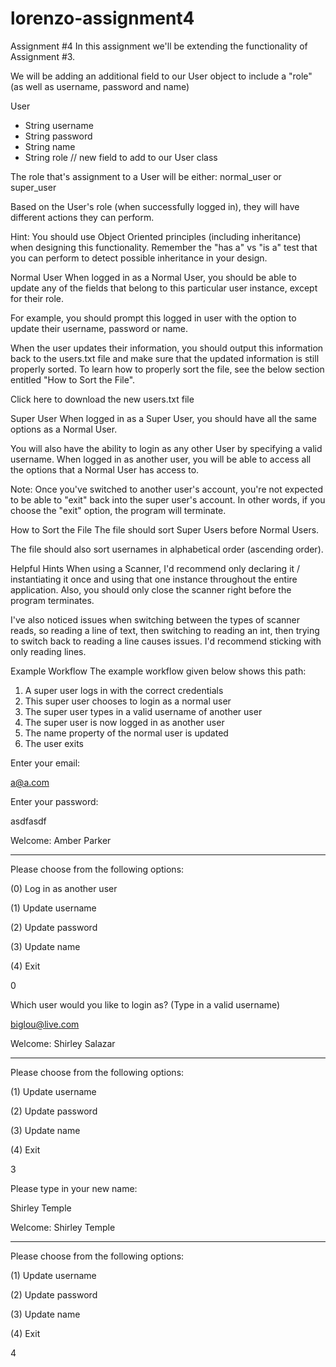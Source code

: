 # lorenzo-assignment4

Assignment #4
In this assignment we'll be extending the functionality of Assignment #3.

We will be adding an additional field to our User object to include a "role" (as well as username, password and name)



User
  - String username
  - String password
  - String name
  - String role  // new field to add to our User class




The role that's assignment to a User will be either: normal_user or super_user

Based on the User's role (when successfully logged in), they will have different actions they can perform.

Hint: You should use Object Oriented principles (including inheritance) when designing this functionality. Remember the "has a" vs "is a" test that you can perform to detect possible inheritance in your design.


Normal User
When logged in as a Normal User, you should be able to update any of the fields that belong to this particular user instance, except for their role.

For example, you should prompt this logged in user with the option to update their username, password or name.

When the user updates their information, you should output this information back to the users.txt file and make sure that the updated information is still properly sorted. To learn how to properly sort the file, see the below section entitled "How to Sort the File".

Click here to download the new users.txt file


Super User
When logged in as a Super User, you should have all the same options as a Normal User.

You will also have the ability to login as any other User by specifying a valid username. When logged in as another user, you will be able to access all the options that a Normal User has access to.

Note: Once you've switched to another user's account, you're not expected to be able to "exit" back into the super user's account. In other words, if you choose the "exit" option, the program will terminate.


How to Sort the File
The file should sort Super Users before Normal Users.

The file should also sort usernames in alphabetical order (ascending order).


Helpful Hints
When using a Scanner, I'd recommend only declaring it / instantiating it once and using that one instance throughout the entire application. Also, you should only close the scanner right before the program terminates.

I've also noticed issues when switching between the types of scanner reads, so reading a line of text, then switching to reading an int, then trying to switch back to reading a line causes issues. I'd recommend sticking with only reading lines.


Example Workflow
The example workflow given below shows this path:

1) A super user logs in with the correct credentials
2) This super user chooses to login as a normal user
3) The super user types in a valid username of another user
4) The super user is now logged in as another user
5) The name property of the normal user is updated
6) The user exits


Enter your email:

a@a.com

Enter your password:

asdfasdf

Welcome: Amber Parker

----------

Please choose from the following options:

(0) Log in as another user

(1) Update username

(2) Update password

(3) Update name

(4) Exit

0

Which user would you like to login as? (Type in a valid username)

biglou@live.com

Welcome: Shirley Salazar

----------

Please choose from the following options:

(1) Update username

(2) Update password

(3) Update name

(4) Exit

3

Please type in your new name:

Shirley Temple

Welcome: Shirley Temple

----------

Please choose from the following options:

(1) Update username

(2) Update password

(3) Update name

(4) Exit

4

